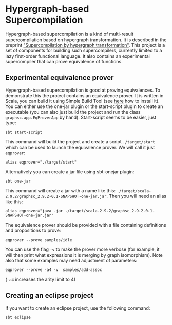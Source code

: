 # Hypergraph-based Supercompilation

Hypergraph-based supercompilation is a kind of multi-result 
supercompilation based on hypergraph transformation. It is described
in the preprint ["Supercompilation by hypergraph transformation"](http://library.keldysh.ru/preprint.asp?id=2013-26&lg=e).
This project is a set of components for building such supercompilers,
currently limited to a lazy first-order functional language.
It also contains an experimental supercompiler that can prove equivalence of
functions.

## Experimental equivalence prover

Hypergraph-based supercompilation is good at proving equivalences.
To demonstrate this the project contains an equivalence prover.
It is written in Scala, you can build it using Simple Build Tool 
(see [here](http://www.scala-sbt.org/release/docs/Getting-Started/Setup.html) 
how to install it).
You can either use the one-jar plugin or the start-script plugin to create
an executable (you can also just build the project and run the class `graphsc.app.EqProverApp` by hand).
Start-script seems to be easier, just type:

    sbt start-script

This command will build the project and create a script `./target/start` which can be used to launch
the equivalence prover. We will call it just `eqprover`:

    alias eqprover="./target/start" 
 
Alternatively you can create a jar file using sbt-onejar plugin:

    sbt one-jar

This command will create a jar with a name like this: `./target/scala-2.9.2/graphsc_2.9.2-0.1-SNAPSHOT-one-jar.jar`.
Then you will need an alias like this:

    alias eqprover="java -jar ./target/scala-2.9.2/graphsc_2.9.2-0.1-SNAPSHOT-one-jar.jar"

The equivalence prover should be provided with a file containing definitions and propositions to prove:

    eqprover --prove samples/idle

You can use the flag `-v` to make the prover more verbose (for example, 
it will then print what expressions it is merging by graph isomorphism).
Note also that some examples may need adjustment of parameters:

    eqprover --prove -a4 -v  samples/add-assoc

(`-a4` increases the arity limit to 4)

## Creating an eclipse project

If you want to create an eclipse project, use the following command:

    sbt eclipse


